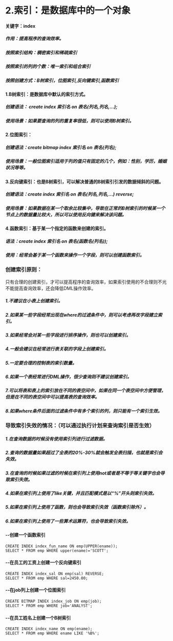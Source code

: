 # 2.索引：是数据库中的一个对象

#### 关键字：index

#####       作用：提高程序的查询效率。

#####       按照索引结构：稠密索引和稀疏索引

#####       按照索引的列的个数：唯一索引和组合索引

#####       按照创建方式：B树索引，位图索引,反向键索引,函数索引

#### 1.B树索引：是数据库中默认的索引方式。

#####          创建语法： create index 索引名 on 表名(列名,列名,...);

#####          使用场景：如果要查询的列的重复率很低，则可以使用B树索引。

#### 2.位图索引：

#####          创建语法：create bitmap index 索引名 on 表名(列名);

#####          使用场景：一般位图索引适用于列的值只有固定的几个，例如：性别，学历，婚姻状况等等。 

#### 3.反向键索引：也是B树索引，可以解决普通的B树索引引发的数据倾斜的问题。

#####          创建语法：create index 索引名 on 表名(列名,列名,...) reverse;

#####          使用场景：如果数据在某一个取余比较集中，导致在正常的B树索引的时候某一个节点上的数据量比较大，所以可以使用反向键来解决该问题。

#### 4.函数索引：基于某一个指定的函数来创建的索引。

#####           语法：create index 索引名 on 表名(函数名(列名));

#####          使用：经常会基于某一个函数来操作一个字段，则可以创建函数索引。



### 创建索引原则：

​    只有合理的创建索引，才可以提高程序的查询效率，如果索引使用的不合理则不光不能提高查询效率，还会降低DML操作效率。         

#####      1.不建议在小表上创建索引。

#####      2.如果某一些字段经常出现在where的过滤条件中，则可以考虑再改字段建立索引。

#####      3.如果经常会对某一些字段进行排序操作，则也可以创建索引。

#####      4.一般会建议在经常进行表关联的字段上创建索引。

#####      5.一定要合理的控制表的索引数量。

#####      6.如果一个表经常进行DML操作，很少查询则不建议创建索引。

#####      7.可以将表和表上的索引放在不同的表空间中，如果在同一个表空间中方便管理，但是在不同的表空间中可以提高表的查询效率。

#####      8.如果where条件后面的过滤条件中有多个索引的列，则只能有一个索引生效。



### 导致索引失效的情况：（可以通过执行计划来查询索引是否生效）

#####      1.在查询数据的时候没有使用索引列进行过滤数据。 

#####      2.查询的数据量如果超过了全表的20%-30%就会触发全表扫描，也就是索引会失效。

#####      3.在查询的时候如果过滤的时候在索引列上使用not或者是不等于等关键字也会导致索引失效。

#####      4.如果在索引列上使用了like关键，并且匹配模式是以“%”开头则索引失效。

#####      5.如果在索引列上使用了函数，则也会导致索引失效（函数索引除外）。

#####      6.如果在索引列上使用了一些算术运算符，也会导致索引失效。





#### --创建一个函数索引

```plsql
CREATE INDEX index_fun_name ON emp(UPPER(ename));
SELECT * FROM emp WHERE upper(ename)='SCOTT';
```



#### --在员工的工资上创建一个反向键索引

```plsql
CREATE INDEX index_sal ON emp(sal) REVERSE;
SELECT * FROM emp WHERE sal=2450.00;
```



#### --在job列上创建一个位图索引

```plsql
CREATE BITMAP INDEX index_job ON emp(job);
SELECT * FROM emp WHERE job='ANALYST';
```





#### --在员工姓名上创建一个B树索引

```plsql
CREATE INDEX index_name ON emp(ename);
SELECT * FROM emp WHERE ename LIKE '%B%';
```


